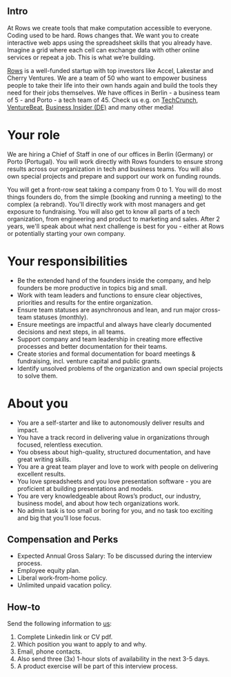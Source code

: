 ## Intro
At Rows we create tools that make computation accessible to everyone.
Coding used to be hard. Rows changes that. We want you to create interactive web apps using the spreadsheet skills that you already have. Imagine a grid where each cell can exchange data with other online services or repeat a job. This is what we’re building.

[Rows](https://rows.com/) is a well-funded startup with top investors like Accel, Lakestar and Cherry Ventures. We are a team of 50 who want to empower business people to take their life into their own hands again and build the tools they need for their jobs themselves. We have offices in Berlin - a business team of 5 - and Porto - a tech team of 45. Check us e.g. on [TechCrunch](https://tcrn.ch/3dEhNKD), [VentureBeat](https://venturebeat.com/2021/02/23/rows-raises-16-million-and-launches-next-gen-spreadsheets-with-built-in-data-integrations/), [Business Insider (DE)](https://www.businessinsider.de/gruenderszene/rows-excel-konkurrent-finanzierung/) and many other media!

# Your role

We are hiring a Chief of Staff in one of our offices in Berlin (Germany) or Porto (Portugal). You will work directly with Rows founders to ensure strong results across our organization in tech and business teams. You will also own special projects and prepare and support our work on funding rounds.

You will get a front-row seat taking a company from 0 to 1. You will do most things founders do, from the simple (booking and running a meeting) to the complex (a rebrand). You'll directly work with most managers and get exposure to fundraising. You will also get to know all parts of a tech organization, from engineering and product to marketing and sales. After 2 years, we'll speak about what next challenge is best for you - either at Rows or potentially starting your own company.

# Your responsibilities

* Be the extended hand of the founders inside the company, and help founders be more productive in topics big and small.
* Work with team leaders and functions to ensure clear objectives, priorities and results for the entire organization.
* Ensure team statuses are asynchronous and lean, and run major cross-team statuses (monthly).
* Ensure meetings are impactful and always have clearly documented decisions and next steps, in all teams.
* Support company and team leadership in creating more effective processes and better documentation for their teams.
* Create stories and formal documentation for board meetings & fundraising, incl. venture capital and public grants.
* Identify unsolved problems of the organization and own special projects to solve them.

# About you
 
* You are a self-starter and like to autonomously deliver results and impact.
* You have a track record in delivering value in organizations through focused, relentless execution.
* You obsess about high-quality, structured documentation, and have great writing skills.
* You are a great team player and love to work with people on delivering excellent results.
* You love spreadsheets and you love presentation software - you are proficient at building presentations and models.
* You are very knowledgeable about Rows’s product, our industry, business model, and about how tech organizations work.
* No admin task is too small or boring for you, and no task too exciting and big that you'll lose focus. 

## Compensation and Perks
- Expected Annual Gross Salary: To be discussed during the interview process.
- Employee equity plan.
- Liberal work-from-home policy.
- Unlimited unpaid vacation policy.

## How-to
Send the following information to [us](mailto:join@rows.com):
1. Complete Linkedin link or CV pdf.
1. Which position you want to apply to and why.
1. Email, phone contacts.
1. Also send three (3x) 1-hour slots of availability in the next 3-5 days.
1. A product exercise will be part of this interview process.
